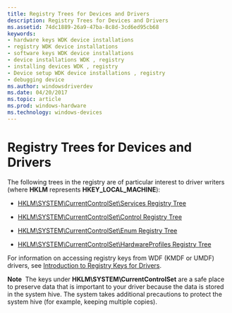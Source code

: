 ```yaml
---
title: Registry Trees for Devices and Drivers
description: Registry Trees for Devices and Drivers
ms.assetid: 74dc1889-26a9-47ba-8c8d-3cd6ed95cb68
keywords:
- hardware keys WDK device installations
- registry WDK device installations
- software keys WDK device installations
- device installations WDK , registry
- installing devices WDK , registry
- Device setup WDK device installations , registry
- debugging device
ms.author: windowsdriverdev
ms.date: 04/20/2017
ms.topic: article
ms.prod: windows-hardware
ms.technology: windows-devices
---
```


# Registry Trees for Devices and Drivers





The following trees in the registry are of particular interest to driver writers (where **HKLM** represents **HKEY_LOCAL_MACHINE**):

-   [HKLM\\SYSTEM\\CurrentControlSet\\Services Registry Tree](hklm-system-currentcontrolset-services-registry-tree.md)

-   [HKLM\\SYSTEM\\CurrentControlSet\\Control Registry Tree](hklm-system-currentcontrolset-control-registry-tree.md)

-   [HKLM\\SYSTEM\\CurrentControlSet\\Enum Registry Tree](hklm-system-currentcontrolset-enum-registry-tree.md)

-   [HKLM\\SYSTEM\\CurrentControlSet\\HardwareProfiles Registry Tree](hklm-system-currentcontrolset-hardwareprofiles-registry-tree.md)

For information on accessing registry keys from WDF (KMDF or UMDF) drivers, see [Introduction to Registry Keys for Drivers](../wdf/introduction-to-registry-keys-for-drivers.md).

**Note**  The keys under **HKLM\\SYSTEM\\CurrentControlSet** are a safe place to preserve data that is important to your driver because the data is stored in the system hive. The system takes additional precautions to protect the system hive (for example, keeping multiple copies).

 

 

 





